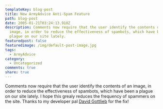 ```yaml
---
templateKey: blog-post
title: New ArmyAdvice Anti-Spam Feature
path: blog-post
date: 2005-01-21T03:24:13.918Z
description: Comments now require that the user identify the contents of an
  image, in order to reduce the effectiveness of spambots, which have been a
  plague on our site lately.
featuredpost: false
featuredimage: /img/default-post-image.jpg
tags:
  - ArmyAdvice
category:
  - Uncategorized
comments: true
share: true
---
```

<!--StartFragment-->

Comments now require that the user identify the contents of an image, in order to reduce the effectiveness of spambots, which have been a plague on our site lately. I hope this grealy reduces the frequency of spammers on the site. Thanks to my developer pal [David Gottlieb](http://blogs.aspadvice.com/dgottlieb) for the fix!

<!--EndFragment-->
